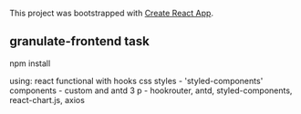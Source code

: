 This project was bootstrapped with [Create React App](https://github.com/facebook/create-react-app).

## granulate-frontend task

npm install

using:
react functional with hooks
css styles - 'styled-components'
components - custom and antd
3 p - hookrouter, antd, styled-components, react-chart.js, axios
